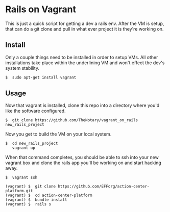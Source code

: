 # Rails on Vagrant

This is just a quick script for getting a dev a rails env.  After the VM is setup, that can do a git clone and pull in what ever project it is they're working on.  


## Install

Only a couple things need to be installed in order to setup VMs.  All other installations take place within the underlining VM and won't effect the dev's system stability.  


```bash
$  sudo apt-get install vagrant
```


## Usage

Now that vagrant is installed, clone this repo into  a directory where you'd like the software configured.  
  

```
$  git clone https://github.com/TheNotary/vagrant_on_rails new_rails_project
```

Now you get to build the VM on your local system.  

```
$  cd new_rails_project
   vagrant up
```

When that command completes, you should be able to ssh into your new vagrant box and clone the rails app you'll be working on and start hacking away.  

```
$  vagrant ssh

(vagrant) $  git clone https://github.com/EFForg/action-center-platform.git
(vagrant) $  cd action-center-platform
(vagrant) $  bundle install
(vagrant) $  rails s
```
